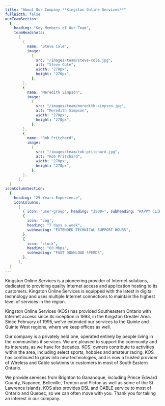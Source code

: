 ```yaml
---
title: "About Our Company **Kingston Online Services**"
fullWidth: false
ourTeamSection:
  {
    heading: "Key Members of Our Team",
    teamHeadshots:
      [
        {
          name: "Steve Cole",
          image:
            {
              src: "/images/team/steve-cole.jpg",
              alt: "Steve Cole",
              width: "270px",
              height: "270px",
            },
        },
        {
          name: "Meredith Simpson",
          image:
            {
              src: "/images/team/meredith-simpson.jpg",
              alt: "Meredith Simpson",
              width: "270px",
              height: "270px",
            },
        },
        {
          name: "Rob Pritchard",
          image:
            {
              src: "/images/team/rob-pritchard.jpg",
              alt: "Rob Pritchard",
              width: "270px",
              height: "270px",
            },
        },
      ],
  }
iconColumnSection:
  {
    heading: "25 Years Experience",
    iconColumns:
      [
        { icon: "user-group", heading: "2500+", subheading: "HAPPY CLIENTS" },
        {
          icon: "cog",
          heading: "7 days a week",
          subheading: "EXTENDED TECHNICAL SUPPORT HOURS",
        },
        {
          icon: "clock",
          heading: "60 Mbps",
          subheading: "FAST DOWNLOAD SPEEDS",
        },
      ],
  }
---
```


Kingston Online Services is a pioneering provider of Internet solutions, dedicated to providing quality Internet access and application hosting to its customers. Kingston Online Services is equipped with the latest in digital technology and uses multiple Internet connections to maintain the highest level of services in the region.

Kingston Online Services (KOS) has provided Southeastern Ontario with Internet access since its inception in 1993, in the Kingston Greater Area. Since February of 1995, we’ve extended our services to the Quinte and Quinte West regions, where we keep offices as well.

Our company is a privately held one, operated entirely by people living in the communities it services. We are pleased to support the community and its interests, as we have for decades. KOS' owners contribute to activities within the area, including select sports, hobbies and amateur racing. KOS has continued to grow into new technologies, and is now a trusted provider of Wireless and Cable solutions to customers in most of South Eastern Ontario.

We provide services from Brighton to Gananoque, including Prince Edward County, Napanee, Belleville, Trenton and Picton as well as some of the St. Lawrence Islands. KOS also provides DSL and CABLE service to most of Ontario and Quebec, so we can often move with you. Thank you for taking an interest in our company.
